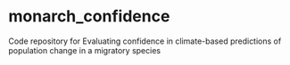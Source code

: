# monarch_confidence
Code repository for Evaluating confidence in climate-based predictions of population change in a migratory species
